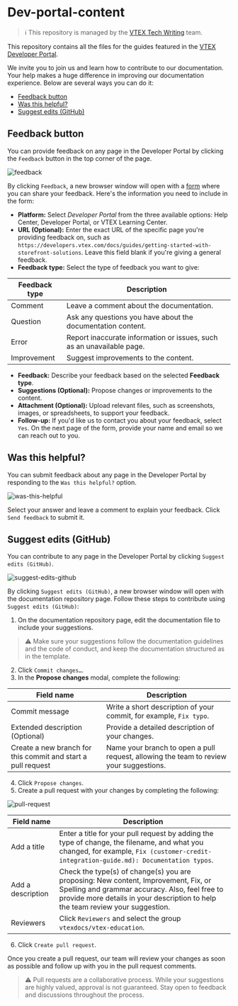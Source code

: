# Dev-portal-content

>ℹ This repository is managed by the [VTEX Tech Writing](https://github.com/vtexdocs/dev-portal-content/graphs/contributors) team.

This repository contains all the files for the guides featured in the [VTEX Developer Portal](https://developers.vtex.com).

We invite you to join us and learn how to contribute to our documentation. Your help makes a huge difference in improving our documentation experience. Below are several ways you can do it:

- [Feedback button](#feedback-button)
- [Was this helpful?](#was-this-helpful)
- [Suggest edits (GitHub)](#suggest-edits-github)

## Feedback button

You can provide feedback on any page in the Developer Portal by clicking the `Feedback` button in the top corner of the page.

![feedback](https://cdn.jsdelivr.net/gh/vtexdocs/dev-portal-content@main/images/feedback.png)

By clicking `Feedback`, a new browser window will open with a [form](https://docs.google.com/forms/d/e/1FAIpQLSfmnotPvPjw-SjiE7lt2Nt3RQgNUe10ixXZmuO2v9enOJReoQ/viewform) where you can share your feedback. Here's the information you need to include in the form:

- **Platform:** Select *Developer Portal* from the three available options: Help Center, Developer Portal, or VTEX Learning Center.
- **URL (Optional):** Enter the exact URL of the specific page you're providing feedback on, such as `https://developers.vtex.com/docs/guides/getting-started-with-storefront-solutions`. Leave this field blank if you're giving a general feedback.
- **Feedback type:** Select the type of feedback you want to give:

| Feedback type | Description |
| --- | --- |
| Comment | Leave a comment about the documentation. |
| Question | Ask any questions you have about the documentation content. |
| Error | Report inaccurate information or issues, such as an unavailable page. |
| Improvement | Suggest improvements to the content. |

- **Feedback:** Describe your feedback based on the selected **Feedback type**.
- **Suggestions (Optional):** Propose changes or improvements to the content.
- **Attachment (Optional):** Upload relevant files, such as screenshots, images, or spreadsheets, to support your feedback.
- **Follow-up:** If you'd like us to contact you about your feedback, select `Yes`. On the next page of the form, provide your name and email so we can reach out to you.

## Was this helpful?

You can submit feedback about any page in the Developer Portal by responding to the `Was this helpful?` option.

![was-this-helpful](https://cdn.jsdelivr.net/gh/vtexdocs/dev-portal-content@main/images/was-this-helpful.gif)

Select your answer and leave a comment to explain your feedback. Click `Send feedback` to submit it.

## Suggest edits (GitHub)

You can contribute to any page in the Developer Portal by clicking `Suggest edits (GitHub)`.

![suggest-edits-github](https://cdn.jsdelivr.net/gh/vtexdocs/dev-portal-content@main/images/suggest-edits-github.gif)

By clicking `Suggest edits (GitHub)`, a new browser window will open with the documentation repository page. Follow these steps to contribute using `Suggest edits (GitHub)`:

1. On the documentation repository page, edit the documentation file to include your suggestions.

  > ⚠ Make sure your suggestions follow the documentation guidelines and the code of conduct, and keep the documentation structured as in the template.

2. Click `Commit changes…`.
3. In the **Propose changes** modal, complete the following:

| Field name | Description |
| --- | --- |
| Commit message | Write a short description of your commit, for example, `Fix typo`. |
| Extended description (Optional) | Provide a detailed description of your changes. |
| Create a new branch for this commit and start a pull request | Name your branch to open a pull request, allowing the team to review your suggestions. |

4. Click `Propose changes`.
5. Create a pull request with your changes by completing the following:

![pull-request](https://cdn.jsdelivr.net/gh/vtexdocs/dev-portal-content@main/images/pull-request.png)

| Field name | Description |
| --- | --- |
| Add a title | Enter a title for your pull request by adding the type of change, the filename, and what you changed, for example, `Fix (customer-credit-integration-guide.md): Documentation typos`. |
| Add a description | Check the type(s) of change(s) you are proposing: New content, Improvement, Fix, or Spelling and grammar accuracy. Also, feel free to provide more details in your description to help the team review your suggestion. |
| Reviewers | Click `Reviewers` and select the group `vtexdocs/vtex-education`. |

6. Click `Create pull request`.

Once you create a pull request, our team will review your changes as soon as possible and follow up with you in the pull request comments.

  > ⚠ Pull requests are a collaborative process. While your suggestions are highly valued, approval is not guaranteed. Stay open to feedback and discussions throughout the process.
